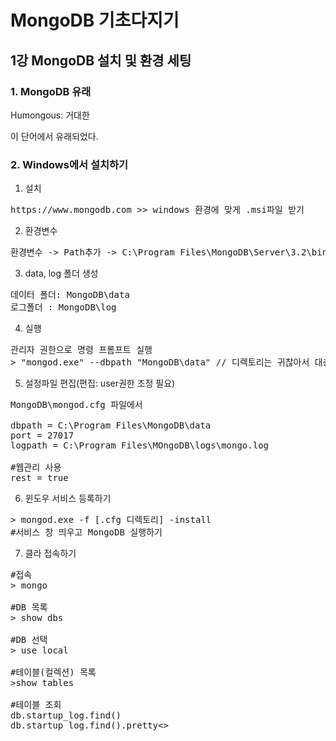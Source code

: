 # MongoDB 기초다지기

## 1강 MongoDB 설치 및 환경 세팅

### 1. MongoDB 유래

Humongous: 거대한

이 단어에서 유래되었다.

### 2. Windows에서 설치하기

1. 설치
<pre>
https://www.mongodb.com >> windows 환경에 맞게 .msi파일 받기
</pre>

2. 환경변수
<pre>
환경변수 -> Path추가 -> C:\Program Files\MongoDB\Server\3.2\bin
</pre>

3. data, log 폴더 생성
<pre>
데이터 폴더: MongoDB\data
로그폴더 : MongoDB\log
</pre>

4. 실행

<pre>
관리자 권한으로 명령 프롬프트 실행
> "mongod.exe" --dbpath "MongoDB\data" // 디렉토리는 귀찮아서 대충 적겠다.
</pre>

5. 설정파일 편집(편집: user권한 조정 필요)
<pre>
MongoDB\mongod.cfg 파일에서

dbpath = C:\Program Files\MongoDB\data
port = 27017
logpath = C:\Program Files\MOngoDB\logs\mongo.log

#웹관리 사용
rest = true
</pre>

6. 윈도우 서비스 등록하기
<pre>
> mongod.exe -f [.cfg 디렉토리] -install
#서비스 창 띄우고 MongoDB 실행하기 
</pre>

7. 클라 접속하기
<pre>
#접속
> mongo

#DB 목록
> show dbs

#DB 선택
> use local

#테이블(컬렉션) 목록
>show tables

#테이블 조회
db.startup_log.find()
db.startup_log.find().pretty<>
</pre>




